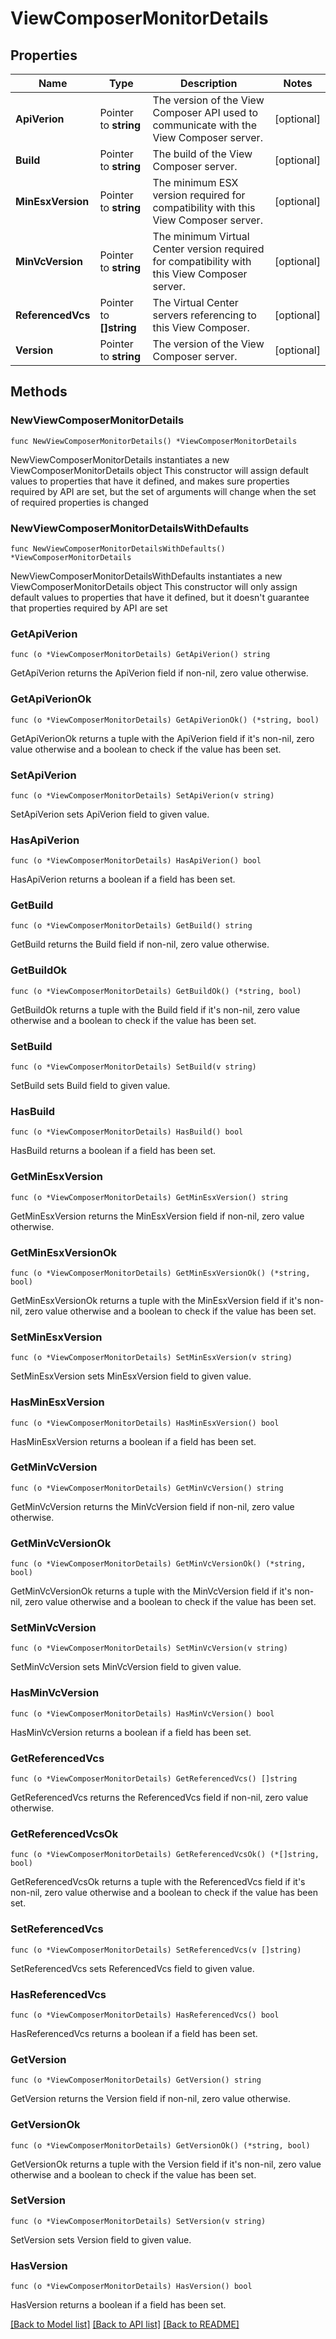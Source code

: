 # ViewComposerMonitorDetails

## Properties

Name | Type | Description | Notes
------------ | ------------- | ------------- | -------------
**ApiVerion** | Pointer to **string** | The version of the View Composer API used to communicate with the View Composer server. | [optional] 
**Build** | Pointer to **string** | The build of the View Composer server. | [optional] 
**MinEsxVersion** | Pointer to **string** | The minimum ESX version required for compatibility with this View Composer server. | [optional] 
**MinVcVersion** | Pointer to **string** | The minimum Virtual Center version required for compatibility with this View Composer server. | [optional] 
**ReferencedVcs** | Pointer to **[]string** | The Virtual Center servers referencing to this View Composer. | [optional] 
**Version** | Pointer to **string** | The version of the View Composer server. | [optional] 

## Methods

### NewViewComposerMonitorDetails

`func NewViewComposerMonitorDetails() *ViewComposerMonitorDetails`

NewViewComposerMonitorDetails instantiates a new ViewComposerMonitorDetails object
This constructor will assign default values to properties that have it defined,
and makes sure properties required by API are set, but the set of arguments
will change when the set of required properties is changed

### NewViewComposerMonitorDetailsWithDefaults

`func NewViewComposerMonitorDetailsWithDefaults() *ViewComposerMonitorDetails`

NewViewComposerMonitorDetailsWithDefaults instantiates a new ViewComposerMonitorDetails object
This constructor will only assign default values to properties that have it defined,
but it doesn't guarantee that properties required by API are set

### GetApiVerion

`func (o *ViewComposerMonitorDetails) GetApiVerion() string`

GetApiVerion returns the ApiVerion field if non-nil, zero value otherwise.

### GetApiVerionOk

`func (o *ViewComposerMonitorDetails) GetApiVerionOk() (*string, bool)`

GetApiVerionOk returns a tuple with the ApiVerion field if it's non-nil, zero value otherwise
and a boolean to check if the value has been set.

### SetApiVerion

`func (o *ViewComposerMonitorDetails) SetApiVerion(v string)`

SetApiVerion sets ApiVerion field to given value.

### HasApiVerion

`func (o *ViewComposerMonitorDetails) HasApiVerion() bool`

HasApiVerion returns a boolean if a field has been set.

### GetBuild

`func (o *ViewComposerMonitorDetails) GetBuild() string`

GetBuild returns the Build field if non-nil, zero value otherwise.

### GetBuildOk

`func (o *ViewComposerMonitorDetails) GetBuildOk() (*string, bool)`

GetBuildOk returns a tuple with the Build field if it's non-nil, zero value otherwise
and a boolean to check if the value has been set.

### SetBuild

`func (o *ViewComposerMonitorDetails) SetBuild(v string)`

SetBuild sets Build field to given value.

### HasBuild

`func (o *ViewComposerMonitorDetails) HasBuild() bool`

HasBuild returns a boolean if a field has been set.

### GetMinEsxVersion

`func (o *ViewComposerMonitorDetails) GetMinEsxVersion() string`

GetMinEsxVersion returns the MinEsxVersion field if non-nil, zero value otherwise.

### GetMinEsxVersionOk

`func (o *ViewComposerMonitorDetails) GetMinEsxVersionOk() (*string, bool)`

GetMinEsxVersionOk returns a tuple with the MinEsxVersion field if it's non-nil, zero value otherwise
and a boolean to check if the value has been set.

### SetMinEsxVersion

`func (o *ViewComposerMonitorDetails) SetMinEsxVersion(v string)`

SetMinEsxVersion sets MinEsxVersion field to given value.

### HasMinEsxVersion

`func (o *ViewComposerMonitorDetails) HasMinEsxVersion() bool`

HasMinEsxVersion returns a boolean if a field has been set.

### GetMinVcVersion

`func (o *ViewComposerMonitorDetails) GetMinVcVersion() string`

GetMinVcVersion returns the MinVcVersion field if non-nil, zero value otherwise.

### GetMinVcVersionOk

`func (o *ViewComposerMonitorDetails) GetMinVcVersionOk() (*string, bool)`

GetMinVcVersionOk returns a tuple with the MinVcVersion field if it's non-nil, zero value otherwise
and a boolean to check if the value has been set.

### SetMinVcVersion

`func (o *ViewComposerMonitorDetails) SetMinVcVersion(v string)`

SetMinVcVersion sets MinVcVersion field to given value.

### HasMinVcVersion

`func (o *ViewComposerMonitorDetails) HasMinVcVersion() bool`

HasMinVcVersion returns a boolean if a field has been set.

### GetReferencedVcs

`func (o *ViewComposerMonitorDetails) GetReferencedVcs() []string`

GetReferencedVcs returns the ReferencedVcs field if non-nil, zero value otherwise.

### GetReferencedVcsOk

`func (o *ViewComposerMonitorDetails) GetReferencedVcsOk() (*[]string, bool)`

GetReferencedVcsOk returns a tuple with the ReferencedVcs field if it's non-nil, zero value otherwise
and a boolean to check if the value has been set.

### SetReferencedVcs

`func (o *ViewComposerMonitorDetails) SetReferencedVcs(v []string)`

SetReferencedVcs sets ReferencedVcs field to given value.

### HasReferencedVcs

`func (o *ViewComposerMonitorDetails) HasReferencedVcs() bool`

HasReferencedVcs returns a boolean if a field has been set.

### GetVersion

`func (o *ViewComposerMonitorDetails) GetVersion() string`

GetVersion returns the Version field if non-nil, zero value otherwise.

### GetVersionOk

`func (o *ViewComposerMonitorDetails) GetVersionOk() (*string, bool)`

GetVersionOk returns a tuple with the Version field if it's non-nil, zero value otherwise
and a boolean to check if the value has been set.

### SetVersion

`func (o *ViewComposerMonitorDetails) SetVersion(v string)`

SetVersion sets Version field to given value.

### HasVersion

`func (o *ViewComposerMonitorDetails) HasVersion() bool`

HasVersion returns a boolean if a field has been set.


[[Back to Model list]](../README.md#documentation-for-models) [[Back to API list]](../README.md#documentation-for-api-endpoints) [[Back to README]](../README.md)


